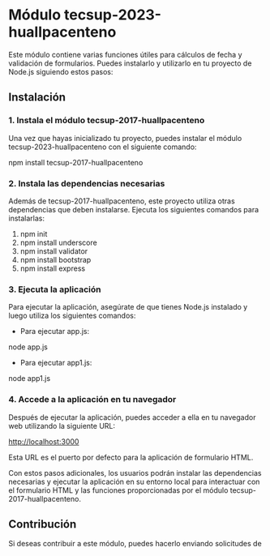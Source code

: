 # Módulo tecsup-2023-huallpacenteno

Este módulo contiene varias funciones útiles para cálculos de fecha y validación de formularios. Puedes instalarlo y utilizarlo en tu proyecto de Node.js siguiendo estos pasos:

## Instalación

### 1. Instala el módulo tecsup-2017-huallpacenteno

Una vez que hayas inicializado tu proyecto, puedes instalar el módulo tecsup-2023-huallpacenteno con el siguiente comando:

npm install tecsup-2017-huallpacenteno



### 2. Instala las dependencias necesarias

Además de tecsup-2017-huallpacenteno, este proyecto utiliza otras dependencias que deben instalarse. Ejecuta los siguientes comandos para instalarlas:

1. npm init
2. npm install underscore
3. npm install validator
4. npm install bootstrap
5. npm install express


### 3. Ejecuta la aplicación

Para ejecutar la aplicación, asegúrate de que tienes Node.js instalado y luego utiliza los siguientes comandos:

- Para ejecutar app.js:

node app.js



- Para ejecutar app1.js:

node app1.js


### 4. Accede a la aplicación en tu navegador

Después de ejecutar la aplicación, puedes acceder a ella en tu navegador web utilizando la siguiente URL:

[http://localhost:3000](http://localhost:3000)

Esta URL es el puerto por defecto para la aplicación de formulario HTML.

Con estos pasos adicionales, los usuarios podrán instalar las dependencias necesarias y ejecutar la aplicación en su entorno local para interactuar con el formulario HTML y las funciones proporcionadas por el módulo tecsup-2017-huallpacenteno.

## Contribución

Si deseas contribuir a este módulo, puedes hacerlo enviando solicitudes de
